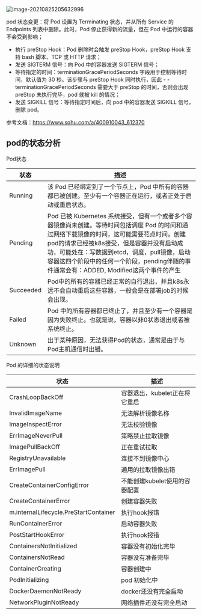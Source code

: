 ![image-20210825205632996](https://chen1900s-1257020962.cos.ap-chongqing.myqcloud.com/my-blog/image/202305042153162.png)





pod 状态变更：将 Pod 设置为 Terminating 状态，并从所有 Service 的 Endpoints 列表中删除。此时，Pod 停止获得新的流量，但在 Pod 中运行的容器不会受到影响；

- 执行 preStop Hook：Pod 删除时会触发 preStop Hook，preStop Hook 支持 bash 脚本、TCP 或 HTTP 请求；
- 发送 SIGTERM 信号：向 Pod 中的容器发送 SIGTERM 信号；
- 等待指定的时间：terminationGracePeriodSeconds 字段用于控制等待时间，默认值为 30 秒。该步骤与 preStop Hook 同时执行，因此 - - terminationGracePeriodSeconds 需要大于 preStop 的时间，否则会出现 preStop 未执行完毕，pod 就被 kill 的情况；
- 发送 SIGKILL 信号：等待指定时间后，向 pod 中的容器发送 SIGKILL 信号，删除 pod。



参考文档：https://www.sohu.com/a/400910043_612370



## pod的状态分析

Pod状态

| 状态      | 描述                                                         |
| --------- | ------------------------------------------------------------ |
| Running   | 该 Pod 已经绑定到了一个节点上，Pod 中所有的容器都已被创建。至少有一个容器正在运行，或者正处于启动或重启状态。 |
| Pending   | Pod 已被 Kubernetes 系统接受，但有一个或者多个容器镜像尚未创建。等待时间包括调度 Pod 的时间和通过网络下载镜像的时间，这可能需要花点时间。创建pod的请求已经被k8s接受，但是容器并没有启动成功，可能处在：写数据到etcd，调度，pull镜像，启动容器这四个阶段中的任何一个阶段，pending伴随的事件通常会有：ADDED, Modified这两个事件的产生 |
| Succeeded | Pod中的所有的容器已经正常的自行退出，并且k8s永远不会自动重启这些容器，一般会是在部署job的时候会出现。 |
| Failed    | Pod 中的所有容器都已终止了，并且至少有一个容器是因为失败终止。也就是说，容器以非0状态退出或者被系统终止。 |
| Unknown   | 出于某种原因，无法获得Pod的状态，通常是由于与Pod主机通信时出错。 |

Pod 的详细的状态说明

| 状态                                  | 描述                          |
| ------------------------------------- | ----------------------------- |
| CrashLoopBackOff                      | 容器退出，kubelet正在将它重启 |
| InvalidImageName                      | 无法解析镜像名称              |
| ImageInspectError                     | 无法校验镜像                  |
| ErrImageNeverPull                     | 策略禁止拉取镜像              |
| ImagePullBackOff                      | 正在重试拉取                  |
| RegistryUnavailable                   | 连接不到镜像中心              |
| ErrImagePull                          | 通用的拉取镜像出错            |
| CreateContainerConfigError            | 不能创建kubelet使用的容器配置 |
| CreateContainerError                  | 创建容器失败                  |
| m.internalLifecycle.PreStartContainer | 执行hook报错                  |
| RunContainerError                     | 启动容器失败                  |
| PostStartHookError                    | 执行hook报错                  |
| ContainersNotInitialized              | 容器没有初始化完毕            |
| ContainersNotRead                     | 容器没有准备完毕              |
| ContainerCreating                     | 容器创建中                    |
| PodInitializing                       | pod 初始化中                  |
| DockerDaemonNotReady                  | docker还没有完全启动          |
| NetworkPluginNotReady                 | 网络插件还没有完全启动        |